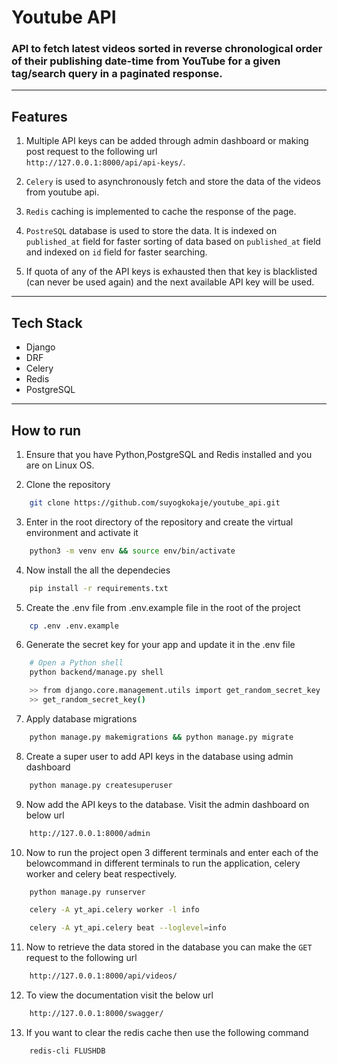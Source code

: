 # Youtube API

### **API to fetch latest videos sorted in reverse chronological order of their publishing date-time from YouTube for a given tag/search query in a paginated response.**

<hr>

## Features

1. Multiple API keys can be added through admin dashboard or making post request to the following url  
   `http://127.0.0.1:8000/api/api-keys/`.

2. `Celery` is used to asynchronously fetch and store the data of the videos from youtube api.

3. `Redis` caching is implemented to cache the response of the page.

4. `PostreSQL` database is used to store the data. It is indexed on `published_at` field for faster sorting of data based on `published_at` field and indexed on `id` field for faster searching.

5. If quota of any of the API keys is exhausted then that key is blacklisted (can never be used again) and the next available API key will be used.

<hr>

## Tech Stack

- Django
- DRF
- Celery
- Redis
- PostgreSQL

<hr>

## How to run

1. Ensure that you have Python,PostgreSQL and Redis installed and you are on Linux OS.

2. Clone the repository

```bash
    git clone https://github.com/suyogkokaje/youtube_api.git
```

3. Enter in the root directory of the repository and create the virtual environment and activate it

```bash
    python3 -m venv env && source env/bin/activate
```

4. Now install the all the dependecies 

```bash
    pip install -r requirements.txt
```

5. Create the .env file from .env.example file in the root of the project

```bash
    cp .env .env.example
```

6. Generate the secret key for your app and update it in the .env file

```bash
    # Open a Python shell
    python backend/manage.py shell

    >> from django.core.management.utils import get_random_secret_key
    >> get_random_secret_key()

```

7. Apply database migrations

```bash
    python manage.py makemigrations && python manage.py migrate
```

8. Create a super user to add API keys in the database using admin dashboard

```bash
    python manage.py createsuperuser
```

9. Now add the API keys to the database. Visit the admin dashboard on below url

```bash
    http://127.0.0.1:8000/admin
```

10. Now to run the project open 3 different terminals and enter each of the belowcommand in different terminals to run the application, celery worker and celery beat respectively.

```bash
    python manage.py runserver
```

```bash
    celery -A yt_api.celery worker -l info
```

```bash
    celery -A yt_api.celery beat --loglevel=info
```

11. Now to retrieve the data stored in the database you can make the `GET` request to the following url

```bash
    http://127.0.0.1:8000/api/videos/
```

12. To view the documentation visit the below url

```bash
    http://127.0.0.1:8000/swagger/
```

13. If you want to clear the redis cache then use the following command

```bash
    redis-cli FLUSHDB
```

